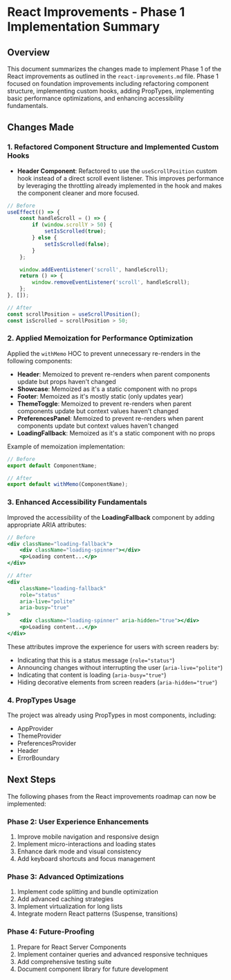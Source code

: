 # React Improvements - Phase 1 Implementation Summary

## Overview

This document summarizes the changes made to implement Phase 1 of the React improvements as outlined in the
`react-improvements.md` file. Phase 1 focused on foundation improvements including refactoring component structure,
implementing custom hooks, adding PropTypes, implementing basic performance optimizations, and enhancing accessibility
fundamentals.

## Changes Made

### 1. Refactored Component Structure and Implemented Custom Hooks

- **Header Component**: Refactored to use the `useScrollPosition` custom hook instead of a direct scroll event listener.
  This improves performance by leveraging the throttling already implemented in the hook and makes the component cleaner
  and more focused.

```jsx
// Before
useEffect(() => {
    const handleScroll = () => {
        if (window.scrollY > 50) {
            setIsScrolled(true);
        } else {
            setIsScrolled(false);
        }
    };

    window.addEventListener('scroll', handleScroll);
    return () => {
        window.removeEventListener('scroll', handleScroll);
    };
}, []);

// After
const scrollPosition = useScrollPosition();
const isScrolled = scrollPosition > 50;
```

### 2. Applied Memoization for Performance Optimization

Applied the `withMemo` HOC to prevent unnecessary re-renders in the following components:

- **Header**: Memoized to prevent re-renders when parent components update but props haven't changed
- **Showcase**: Memoized as it's a static component with no props
- **Footer**: Memoized as it's mostly static (only updates year)
- **ThemeToggle**: Memoized to prevent re-renders when parent components update but context values haven't changed
- **PreferencesPanel**: Memoized to prevent re-renders when parent components update but context values haven't changed
- **LoadingFallback**: Memoized as it's a static component with no props

Example of memoization implementation:

```jsx
// Before
export default ComponentName;

// After
export default withMemo(ComponentName);
```

### 3. Enhanced Accessibility Fundamentals

Improved the accessibility of the **LoadingFallback** component by adding appropriate ARIA attributes:

```jsx
// Before
<div className="loading-fallback">
    <div className="loading-spinner"></div>
    <p>Loading content...</p>
</div>

// After
<div
    className="loading-fallback"
    role="status"
    aria-live="polite"
    aria-busy="true"
>
    <div className="loading-spinner" aria-hidden="true"></div>
    <p>Loading content...</p>
</div>
```

These attributes improve the experience for users with screen readers by:

- Indicating that this is a status message (`role="status"`)
- Announcing changes without interrupting the user (`aria-live="polite"`)
- Indicating that content is loading (`aria-busy="true"`)
- Hiding decorative elements from screen readers (`aria-hidden="true"`)

### 4. PropTypes Usage

The project was already using PropTypes in most components, including:

- AppProvider
- ThemeProvider
- PreferencesProvider
- Header
- ErrorBoundary

## Next Steps

The following phases from the React improvements roadmap can now be implemented:

### Phase 2: User Experience Enhancements

1. Improve mobile navigation and responsive design
2. Implement micro-interactions and loading states
3. Enhance dark mode and visual consistency
4. Add keyboard shortcuts and focus management

### Phase 3: Advanced Optimizations

1. Implement code splitting and bundle optimization
2. Add advanced caching strategies
3. Implement virtualization for long lists
4. Integrate modern React patterns (Suspense, transitions)

### Phase 4: Future-Proofing

1. Prepare for React Server Components
2. Implement container queries and advanced responsive techniques
3. Add comprehensive testing suite
4. Document component library for future development